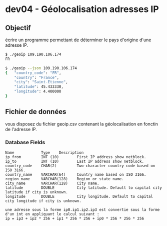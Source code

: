 # dev04 - Géolocalisation adresses IP

## Objectif

écrire un programme permettant de déterminer le pays d'origine d'une adresse IP.
```bash
$ ./geoip 109.190.106.174
FR
```
```bash
$ ./geoip --json 109.190.106.174
{   "country_code": "FR",
    "country": "France",
    "city": "Saint-Etienne",
    "latitude": 45.433330,
    "longitude": 4.400000
}
```


## Fichier de données
vous disposez du fichier geoip.csv contenant la géolocalisation en fonctin de l'adresse IP.


### Database Fields
```
Name 	        Type 	Description
ip_from 	    INT (10) 	    First IP address show netblock.
ip_to 	        INT (10) 	    Last IP address show netblock.
country_code 	CHAR(2) 	    Two-character country code based on ISO 3166.
country_name 	VARCHAR(64) 	Country name based on ISO 3166.
region_name 	VARCHAR(128) 	Region or state name.
city_name 	    VARCHAR(128) 	City name.
latitude 	    DOUBLE 	        City latitude. Default to capital city latitude if city is unknown.
longitude 	    DOUBLE 	        City longitude. Default to capital city longitude if city is unknown.

une adresse sous la forme ip0.ip1.ip2.ip3 est convertie sous la forme d'un int en appliquant le calcul suivant :
ip = ip3 + ip2 * 256 + ip1 * 256 * 256 + ip0 * 256 * 256 * 256

```
